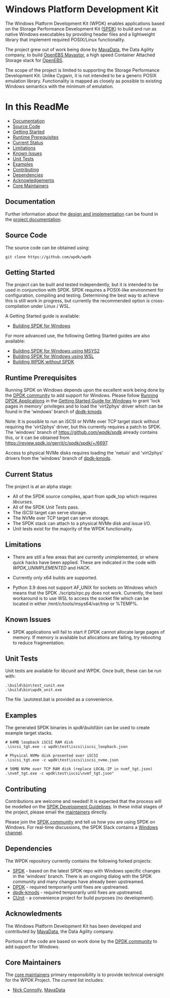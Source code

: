 # Windows Platform Development Kit

The Windows Platform Development Kit (WPDK) enables applications based on the Storage Performance Development Kit ([SPDK](http://www.spdk.io)) to build and run as native Windows executables by providing header files and a lightweight library that implement required POSIX/Linux functionality.

The project grew out of work being done by [MayaData](https://mayadata.io/), the Data Agility company, to build [OpenEBS Mayastor](https://github.com/openebs/mayastor), a high speed Container Attached Storage stack for [OpenEBS](https://openebs.io/).

The scope of the project is limited to supporting the Storage Performance Development Kit. Unlike Cygwin, it is not intended to be a generic POSIX emulation library. Functionality is mapped as closely as possible to existing Windows semantics with the minimum of emulation.

# In this ReadMe

* [Documentation](#documentation)
* [Source Code](#source)
* [Getting Started](#start)
* [Runtime Prerequisites](#prereq)
* [Current Status](#status)
* [Limitations](#limitations)
* [Known Issues](#issues)
* [Unit Tests](#unit)
* [Examples](#examples)
* [Contributing](#contrib)
* [Dependencies](#depend)
* [Acknowledgements](#acknowledge)
* [Core Maintainers](#core)

<a id="documentation"></a>
## Documentation

Further information about the [design and implementation](https://github.com/wpdk/wpdk/blob/master/doc/design.md) can be found in the [project documentation](https://github.com/wpdk/wpdk/blob/master/doc).

<a id="source"></a>
## Source Code

The source code can be obtained using:
~~~{.sh}
git clone https://github.com/wpdk/wpdk
~~~

<a id="start"></a>
## Getting Started

The project can be built and tested independently, but it is intended to be used in conjunction with SPDK. SPDK requires a POSIX-like environment for configuration, compiling and testing. Determining the best way to achieve this is still work in progress, but currently the recommended option is cross-compilation under Linux / WSL.

A Getting Started guide is available:

* [Building SPDK for Windows](https://github.com/wpdk/wpdk/blob/master/doc/build-spdk.md)

For more advanced use, the following Getting Started guides are also available:

* [Building SPDK for Windows using MSYS2](https://github.com/wpdk/wpdk/blob/master/doc/build-spdk-msys2.md)
* [Building SPDK for Windows using WSL](https://github.com/wpdk/wpdk/blob/master/doc/build-spdk-wsl.md)
* [Building WPDK without SPDK](https://github.com/wpdk/wpdk/blob/master/doc/build-wpdk.md)

<a id="prereq"></a>
## Runtime Prerequisites

Running SPDK on Windows depends upon the excellent work being done by the
[DPDK community](https://www.dpdk.org/) to add support for Windows. Please
follow [Running DPDK Applications](https://doc.dpdk.org/guides/windows_gsg/run_apps.html)
in the [Getting Started Guide for Windows](https://doc.dpdk.org/guides/windows_gsg/index.html)
to grant 'lock pages in memory' privileges and to load the 'virt2phys' driver which can be
found in the 'windows' branch of
[dpdk-kmods](https://github.com/wpdk/dpdk-kmods/tree/windows/windows) 

Note: It is possible to run an iSCSI or NVMe over TCP target stack without requiring the
'virt2phys' driver, but this currently requires a patch to SPDK. The 'windows' branch of
https://github.com/wpdk/spdk already contains this, or it
can be obtained from https://review.spdk.io/gerrit/c/spdk/spdk/+/6697.

Access to physical NVMe disks requires loading the 'netuio' and 'virt2phys' drivers from
the 'windows' branch of [dpdk-kmods](https://github.com/wpdk/dpdk-kmods/tree/windows/windows).

<a id="status"></a>
## Current Status

The project is at an alpha stage:

* All of the SPDK source compiles, apart from spdk_top which requires *libcurses*.
* All of the SPDK Unit Tests pass.
* The iSCSI target can serve storage.
* The NVMe over TCP target can serve storage.
* The SPDK stack can attach to a physical NVMe disk and issue I/O.
* Unit tests exist for the majority of the WPDK functionality.

<a id="limitations"></a>
## Limitations

* There are still a few areas that are currently unimplemented, or where quick hacks have been applied.
These are indicated in the code with *WPDK_UNIMPLEMENTED* and *HACK*.

* Currently only x64 builds are supported.

* Python 3.9 does not support AF_UNIX for sockets on Windows which means that the SPDK ./scripts/rpc.py does not work. Currently, the best workaround is to use WSL to access the socket file which can be located in either /mnt/c/tools/msys64/var/tmp or %TEMP%.

<a id="issues"></a>
## Known Issues

* SPDK applications will fail to start if DPDK cannot allocate large pages of memory. If memory is available but allocations are failing, try rebooting to reduce fragmentation.

<a id="unit"></a>
## Unit Tests

Unit tests are available for *libcunit* and WPDK. Once built, these can be run with:

~~~{.sh}
.\build\bin\test_cunit.exe
.\build\bin\wpdk_unit.exe
~~~

The file .\autotest.bat is provided as a convenience.

<a id="examples"></a>
## Examples

The generated SPDK binaries in *spdk*\build\bin can be used to create example target stacks.

~~~{.sh}
# 64MB loopback iSCSI RAM disk
.\iscsi_tgt.exe -c wpdk\test\iscsi\iscsi_loopback.json

# Physical NVMe disk presented over iSCSI
.\iscsi_tgt.exe -c wpdk\test\iscsi\iscsi_nvme.json

# 50MB NVMe over TCP RAM disk (replace LOCAL-IP in nvmf_tgt.json)
.\nvmf_tgt.exe -c wpdk\test\iscsi\nvmf_tgt.json"
~~~

<a id="contrib"></a>
## Contributing

Contributions are welcome and needed! It is expected that the process will be modelled on the [SPDK Development Guidelines](https://spdk.io/development/).
In these initial stages of the project, please email the [maintainers](https://github.com/wpdk/wpdk/blob/master/MAINTAINERS.md) directly.

Please join the [SPDK community](https://spdk.io/community) and tell us how you are using SPDK on Windows. For real-time discussions, the SPDK Slack contains a [Windows channel](https://spdk-team.slack.com/archives/C01Q700GPGU).

<a id="depend"></a>
## Dependencies

The WPDK repository currently contains the following forked projects:

* [SPDK](https://github.com/wpdk/spdk) - based on the latest SPDK repo with Windows specific changes in the 'windows' branch.
There is an ongoing dialog with the SPDK community and many changes have already been upstreamed.
* [DPDK](https://github.com/wpdk/dpdk) - required temporarily until fixes are upstreamed.
* [dpdk-kmods](https://github.com/wpdk/dpdk) - required temporarily until fixes are upstreamed.
* [CUnit](https://github.com/wpdk/CUnit) - a convenience project for build purposes (no development).

<a id="acknowledge"></a>
## Acknowledments
The Windows Platform Development Kit has been developed and contributed by [MayaData](https://mayadata.io/), the Data Agility company.

Portions of the code are based on work done by the [DPDK community](https://www.dpdk.org/) to add support for Windows.

<a id="core"></a>
## Core Maintainers

The [core maintainers](https://github.com/wpdk/wpdk/blob/master/MAINTAINERS.md) primary responsibility is to provide technical oversight for the WPDK Project. The current list includes:
* [Nick Connolly](https://github.com/nconnolly1), [MayaData](https://mayadata.io/)
